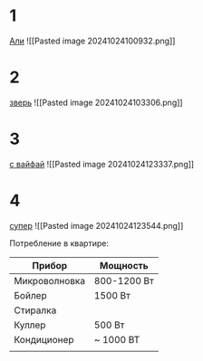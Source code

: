 # 1 
[Али](https://www.aliexpress.com/item/1005006325320249.html?spm=a2g0o.productlist.main.13.42085282lSPyDh&algo_pvid=73f70058-468b-4130-8082-fb992977901f&algo_exp_id=73f70058-468b-4130-8082-fb992977901f-6&pdp_npi=4%40dis%21UAH%2111713.86%215856.93%21%21%21278.00%21139.00%21%40211b664d17297522802251823e3969%2112000041199313022%21sea%21UA%21838919402%21X&curPageLogUid=evcrjdSrSCTU&utparam-url=scene%3Asearch%7Cquery_from%3A#nav-review)
![[Pasted image 20241024100932.png]]
# 2
[зверь](https://www.aliexpress.com/item/1005006821992904.html?spm=a2g0o.productlist.main.17.42085282lSPyDh&algo_pvid=73f70058-468b-4130-8082-fb992977901f&algo_exp_id=73f70058-468b-4130-8082-fb992977901f-8&pdp_npi=4%40dis%21UAH%2115533.56%217766.75%21%21%212614.55%211307.27%21%40211b664d17297522802251823e3969%2112000041373216702%21sea%21UA%21838919402%21X&curPageLogUid=bYTtT1PJKLK3&utparam-url=scene%3Asearch%7Cquery_from%3A)
![[Pasted image 20241024103306.png]]

# 3
[с вайфай](https://www.aliexpress.com/item/1005006021758806.html?spm=a2g0o.productlist.main.23.42085282lSPyDh&algo_pvid=73f70058-468b-4130-8082-fb992977901f&aem_p4p_detail=202410232344405148060660147600000339702&algo_exp_id=73f70058-468b-4130-8082-fb992977901f-11&pdp_npi=4%40dis%21UAH%2115747.69%217873.82%21%21%212650.59%211325.29%21%40211b664d17297522802251823e3969%2112000041761979434%21sea%21UA%21838919402%21X&curPageLogUid=Dkf3jye3gCZx&utparam-url=scene%3Asearch%7Cquery_from%3A&search_p4p_id=202410232344405148060660147600000339702_3)
![[Pasted image 20241024123337.png]]

# 4
[супер](https://www.aliexpress.com/item/1005007480701249.html?spm=a2g0o.productlist.main.19.42085282lSPyDh&algo_pvid=73f70058-468b-4130-8082-fb992977901f&algo_exp_id=73f70058-468b-4130-8082-fb992977901f-9&pdp_npi=4%40dis%21UAH%2110179.77%215497.09%21%21%211713.42%21925.25%21%40211b664d17297522802251823e3969%2112000042866382912%21sea%21UA%21838919402%21X&curPageLogUid=a78aSsDwQ62M&utparam-url=scene%3Asearch%7Cquery_from%3A)
![[Pasted image 20241024123544.png]]


Потребление в квартире:

| Прибор        | Мощность    |
| ------------- | ----------- |
| Микроволновка | 800-1200 Вт |
| Бойлер        | 1500 Вт     |
| Стиралка      |             |
| Куллер        | 500 Вт      |
| Кондиционер   | ~ 1000 ВТ   |
|               |             |
